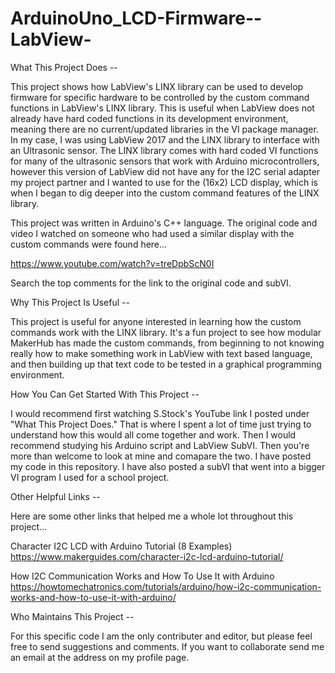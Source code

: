 # ArduinoUno_LCD-Firmware--LabView-

What This Project Does --
  
  This project shows how LabView's LINX library can be used to develop firmware for specific hardware to be controlled
  by the custom command functions in LabView's LINX library. This is useful when LabView does not already have hard coded
  functions in its development environment, meaning there are no current/updated libraries in the VI package manager. In my case, I
  was using LabView 2017 and the LINX library to interface with an Ultrasonic sensor. The LINX library comes with hard coded VI functions
  for many of the ultrasonic sensors that work with Arduino microcontrollers, however this version of LabView did not have any for the 
  I2C serial adapter my project partner and I wanted to use for the (16x2) LCD display, which is when I began to dig deeper into the custom command
  features of the LINX library.
  
  This project was written in Arduino's C++ language. The original code and video I watched on someone who had used a similar display
  with the custom commands were found here...
  
  https://www.youtube.com/watch?v=treDpbScN0I
  
  Search the top comments for the link to the original code and subVI. 

Why This Project Is Useful --
  
  This project is useful for anyone interested in learning how the custom commands work with the LINX library. It's a fun project 
  to see how modular MakerHub has made the custom commands, from beginning to not knowing really how to make something work in LabView 
  with text based language, and then building up that text code to be tested in a graphical programming environment. 
  

How You Can Get Started With This Project --
  
  I would recommend first watching S.Stock's YouTube link I posted under "What This Project Does." That is where I spent a lot of time just
  trying to understand how this would all come together and work. Then I would recommend studying his Arduino script and LabView SubVI. Then 
  you're more than welcome to look at mine and comapare the two. I have posted my code in this repository. I have also posted a subVI that went 
  into a bigger VI program I used for a school project. 
  
Other Helpful Links --

  Here are some other links that helped me a whole lot throughout this project...
  
  Character I2C LCD with Arduino Tutorial (8 Examples)
  https://www.makerguides.com/character-i2c-lcd-arduino-tutorial/
  
  How I2C Communication Works and How To Use It with Arduino
  https://howtomechatronics.com/tutorials/arduino/how-i2c-communication-works-and-how-to-use-it-with-arduino/
  
  
  
Who Maintains This Project --
  
  For this specific code I am the only contributer and editor, but please feel free to send suggestions and comments.
  If you want to collaborate send me an email at the address on my profile page.
